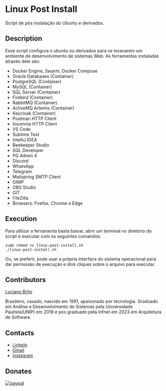 # Linux Post Install

Script de pós instalação do Ubuntu e derivados.


## Description

Esse script configura o ubuntu ou derivados para se toranarem um ambiente de desenvolvimento de sistemas Web.
As ferramentas instaladas através dele são:

* Docker Engine, Swarm, Docker Compose
* Oracle Databases (Container)
* PostgreSQL (Container)
* MySQL (Container)
* SQL Server (Container)
* Firebird (Container)
* RabbitMQ (Container)
* ActiveMQ Artemis (Container)
* Keycloak (Container)
* Postman HTTP Client
* Insomnia HTTP Client
* VS Code
* Sublime Text
* IntelliJ IDEA
* Beekeeper Studio
* SQL Developer
* PG Admin 4
* Discord
* WhatsApp
* Telegram
* Mailspring SMTP Client
* GIMP
* OBS Studio
* GIT
* FileZilla
* Browsers: Firefox, Chrome e Edge


## Execution

Para utilizar a ferramenta basta baixar, abrir um terminal no diretório do script e executar com os seguintes comandos:
```
sudo chmod +x linux-post-install.sh
./linux-post-install.sh
```

Ou, se preferir, pode usar a própria interface do sistema operacional para dar permissão de execução e dois cliques sobre o arquivo para executar.


## Contributors

[Luciano Brito](https://github.com/lucianobritodev)

Brasileiro, casado, nascido em 1991, apaixonado por tecnologia. Graduado em Análise e Desenvolvimento de Sistemas pela Universidade Paulista(UNIP) em 2019 e pós graduado pela Infnet em 2023 em Arquitetura de Software.


## Contacts

- [LinkeIn](https://www.linkedin.com/in/luciano-brito-dev)
- [Gmail](mailto:lucianobrito.dev@gmail.com)
- [Instagram](https://www.instagram.com/lucianobrito.dev)


## Donates

[![paypal](https://www.paypalobjects.com/en_US/i/btn/btn_donateCC_LG.gif)](https://www.paypal.com/donate/?hosted_button_id=SX3L4N89M8ZRW)
